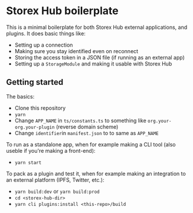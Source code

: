 # Storex Hub boilerplate

This is a minimal boilerplate for both Storex Hub external applications, and plugins. It does basic things like:

- Setting up a connection
- Making sure you stay identified even on reconnect
- Storing the access token in a JSON file (if running as an external app)
- Setting up a `StorageModule` and making it usable with Storex Hub

## Getting started

The basics:

- Clone this repository
- `yarn`
- Change `APP_NAME` in `ts/constants.ts` to something like `org.your-org.your-plugin` (reverse domain scheme)
- Change `identifier`in `manifest.json` to to same as `APP_NAME`

To run as a standalone app, when for example making a CLI tool (also useble if you're making a front-end):

- `yarn start`

To pack as a plugin and test it, when for example making an integration to an external platform (IPFS, Twitter, etc.):

- `yarn build:dev` or `yarn build:prod`
- `cd <storex-hub-dir>`
- `yarn cli plugins:install <this-repo>/build`
